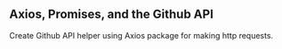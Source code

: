 ## Axios, Promises, and the Github API

Create Github API helper using Axios package for making http requests.